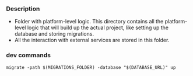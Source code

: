 ### Description
- Folder with platform-level logic. This directory contains all the platform-level logic that will build up the actual project, like setting up the database and storing migrations.
- All the interaction with external services are stored in this folder.

### dev commands

```
migrate -path $(MIGRATIONS_FOLDER) -database "$(DATABASE_URL)" up
```